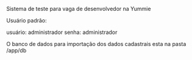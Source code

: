 Sistema de teste para vaga de desenvolvedor na Yummie

Usuário padrão:

usuário: administrador
senha: administrador

O banco de dados para importação dos dados cadastrais esta na pasta /app/db
